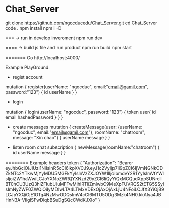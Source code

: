 # Chat_Server

git clone https://github.com/ngocducedu/Chat_Server.git
cd Chat_Server
code .
npm install
npm i -D

===
-> run in develop inveroment
npm run dev

==== 
-> build js file and run product
npm run build
npm start

=======
Go http://localhost:4000/

Example PlayGround:

* regist account 

mutation {
  register(userName: "ngocduc", email:"email@gamil.com", password:"123") {
    id
    userName
  }
}

* login 

mutation {
  login(userName: "ngocduc", password:"123") {
    token
    user{
      id
      email
      hashedPassword
    }
  }
}


* create messages
mutation {
  createMessage(user: {userName: "ngocduc", email:"email@gamil.com"},
    					roomName: "chatroom",
    					message: "Xin chao") {
    userName
		message
  }
}


* listen room chat
subscription {
  newMessage(roomName:"chatroom") {
    id
    userName
    message
  }
}

========
Example headers token
{
  "Authorization": "Bearer eyJhbGciOiJIUzI1NiIsInR5cCI6IkpXVCJ9.eyJ1c2VyIjp7Il9pZCI6IjVmNGNkODZkNTc2YTkwMjYyMDU5MGFkYyIsInVzZXJOYW1lIjoibmdvY2R1YyIsImVtYWlsIjoiZW1haWwiLCJoYXNoZWRQYXNzd29yZCI6IiQyYiQxMCQudXppSUNrcllBT0hCU3UzQ3hlZFIubUIuMFFwMlhIRTliZmlwbC9MeXpFUVRQS2tETG5SSyIsImNyZWF0ZWQiOiIyMDIwLTA4LTMxVDExOjAxOjAxLjU4NFoiLCJfX3YiOjB9LCJpYXQiOjE1OTg4NzMwODQsImV4cCI6MTU5ODg3Mzk4NH0.kkAIya4JBHnN3A-VIlglSFwDlqbBSuDgSQcCWdKJXIo"
  }
